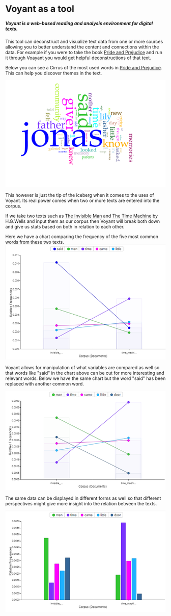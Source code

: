# Voyant as a tool

##### Voyant is a web-based reading and analysis environment for digital texts.  
This tool can deconstruct and visualize text data from one or more sources allowing you to better understand the content and connections within the data.  For example if you were to take the book [Pride and Prejudice][pride] and run it through Voayant you would get helpful deconstructions of that text.  

Below you can see a Cirrus of the most used words in [Pride and Prejudice][pride].  This can help you discover themes in the text.

![Giver Cirrus](Giver-Cirrus2.png)

This however is just the tip of the iceberg when it comes to the uses of Voyant.  Its real power comes when two or more texts are entered into the corpus.

If we take two texts such as [The Invisible Man][invisible_man] and [The Time Machine][time_machine] by H.G.Wells and input them as our corpus then Voyant will break both down and give us stats based on both in relation to each other.  

Here we have a chart comparing the frequency of the five most common words from these two texts.
![Frequency-Chart](Frequency_chart.png)

Voyant allows for manipulation of what variables are compared as well so that  words like "said" in the chart above can be cut for more interesting and relevant words.  Below we have the same chart but the word "said" has been replaced with another common word.

![Frequency-Chart-2](Frequency_chart_altered.png)

The same data can be displayed in different forms as well so that different perspectives might give more insight into the relation between the texts.

![Frequency-Chart-3](Frequency_chart_bar.png)





[time_machine]: time_machine_text.txt "The Time Machine"
[invisible_man]: invisible_man_text.txt "The Invisible Man"
[pride]: pride_and_prejudice.txt "Pride and Prejudice"
